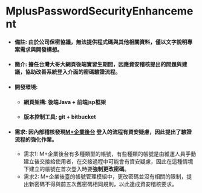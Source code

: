 # MplusPasswordSecurityEnhancement
- #### 備註: 由於公司保密協議，無法提供程式碼與其他相關資料，僅以文字說明專案需求與開發構想。
- #### 簡介: 擔任台灣大哥大網頁後端實習生期間，因應資安稽核提出的問題與建議，協助改善系統登入介面的密碼驗證流程。
- #### 開發環境: 
    - #### 網頁架構: 後端Java + 前端jsp框架
    - #### 版本控制工具: git + bitbucket
- #### 需求: 因內部稽核發現[M+企業後台](https://stagenterprise.mplusapp.com/index.jsp) 登入的流程有資安疑慮，因此提出了驗證流程的強化作業。
    - 需求1: M+企業後台有多種類型的帳號，有些種類的帳號是由維運人員手動建立後交接給使用者，在交接過程中可能會有資安疑慮，因此在這種情境下建立的帳號在首次登入時要**強制更改密碼**。 
    - 需求2: M+企業後臺的帳號管理模組中，更改密碼並沒有相關的限制，提出新密碼不得與前五次舊密碼相同規則，以此達成資安稽核要求。




